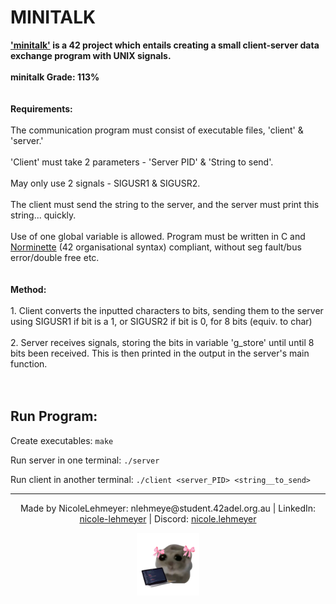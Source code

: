 # MINITALK

<p>
<b><a href="https://github.com/NicoleLehmeyer/MINITALK/blob/main/subject/MINITALK_SUBJECT.pdf">'minitalk'</a> is a 42 project which entails creating a small client-server data exchange program with UNIX signals.</b><br><br>
<b>minitalk Grade: 113%</b>
<br>
<br>
<br>
<b>Requirements:</b><br><br>
  The communication program must consist of executable files, 'client' & 'server.'<br><br>
  'Client' must take 2 parameters - 'Server PID' & 'String to send'.<br><br>
  May only use 2 signals - SIGUSR1 & SIGUSR2.<br><br>
  The client must send the string to the server, and the server must print this string... quickly.<br><br>
  Use of one global variable is allowed. Program must be written in C and <a href="https://github.com/NicoleLehmeyer/LIBFT/blob/main/subject/norme.pdf">Norminette</a> (42 organisational syntax) compliant, without seg fault/bus error/double free etc.
  <br>
  <br>
  <br>
<b>Method:</b><br><br>
1.  Client converts the inputted characters to bits, sending them to the server using SIGUSR1 if bit is a 1, or SIGUSR2 if bit is 0, for 8 bits (equiv. to char)<br><br>
2.  Server receives signals, storing the bits in variable 'g_store' until until 8 bits been received. This is then printed in the output in the server's main function.<br><br>
<br>
</p>

## Run Program:

Create executables: ```make```

Run server in one terminal: ```./server```

Run client in another terminal: ```./client <server_PID> <string__to_send>```

---
<p align="center">
Made by NicoleLehmeyer: nlehmeye@student.42adel.org.au | LinkedIn: <a href="https://www.linkedin.com/in/nicole-lehmeyer/">nicole-lehmeyer</a> | Discord: <a href="https://discordapp.com/users/1107446949344448543/">nicole.lehmeyer</a>
</p>

<p align="center">
  <img src="https://github.com/NicoleLehmeyer/NicoleLehmeyer/blob/main/images/coder_hampster.png" alt="hampster" style="width:100px;"/>
</p>
